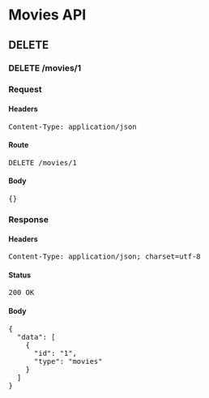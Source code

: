 # Movies API

## DELETE

### DELETE /movies/1
### Request

#### Headers

<pre>Content-Type: application/json</pre>

#### Route

<pre>DELETE /movies/1</pre>

#### Body

<pre>{}</pre>

### Response

#### Headers

<pre>Content-Type: application/json; charset=utf-8</pre>

#### Status

<pre>200 OK</pre>

#### Body

<pre>{
  "data": [
    {
      "id": "1",
      "type": "movies"
    }
  ]
}</pre>
